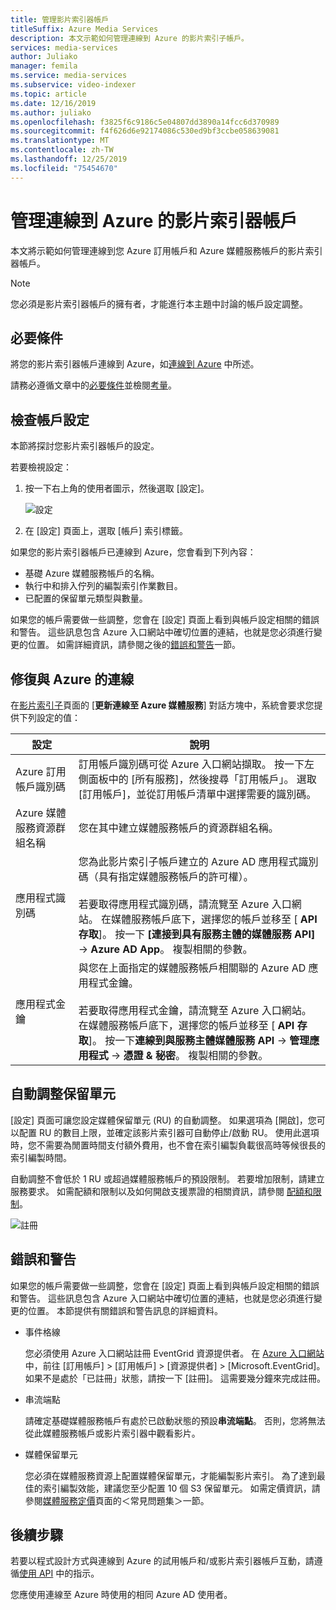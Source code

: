```yaml
---
title: 管理影片索引器帳戶
titleSuffix: Azure Media Services
description: 本文示範如何管理連線到 Azure 的影片索引子帳戶。
services: media-services
author: Juliako
manager: femila
ms.service: media-services
ms.subservice: video-indexer
ms.topic: article
ms.date: 12/16/2019
ms.author: juliako
ms.openlocfilehash: f3825f6c9186c5e04807dd3890a14fcc6d370989
ms.sourcegitcommit: f4f626d6e92174086c530ed9bf3ccbe058639081
ms.translationtype: MT
ms.contentlocale: zh-TW
ms.lasthandoff: 12/25/2019
ms.locfileid: "75454670"
---
```

# <a name="manage-a-video-indexer-account-connected-to-azure"></a>管理連線到 Azure 的影片索引器帳戶

本文將示範如何管理連線到您 Azure 訂用帳戶和 Azure 媒體服務帳戶的影片索引器帳戶。

> [!NOTE]
> 您必須是影片索引器帳戶的擁有者，才能進行本主題中討論的帳戶設定調整。

## <a name="prerequisites"></a>必要條件

將您的影片索引器帳戶連線到 Azure，如[連線到 Azure](connect-to-azure.md) 中所述。 

請務必遵循文章中的[必要條件](connect-to-azure.md#prerequisites)並檢閱[考量](connect-to-azure.md#considerations)。

## <a name="examine-account-settings"></a>檢查帳戶設定

本節將探討您影片索引器帳戶的設定。

若要檢視設定：

1. 按一下右上角的使用者圖示，然後選取 [設定]。

    ![設定](./media/manage-account-connected-to-azure/select-settings.png)

2. 在 [設定] 頁面上，選取 [帳戶] 索引標籤。

如果您的影片索引器帳戶已連線到 Azure，您會看到下列內容：

* 基礎 Azure 媒體服務帳戶的名稱。
* 執行中和排入佇列的編製索引作業數目。
* 已配置的保留單元類型與數量。

如果您的帳戶需要做一些調整，您會在 [設定] 頁面上看到與帳戶設定相關的錯誤和警告。 這些訊息包含 Azure 入口網站中確切位置的連結，也就是您必須進行變更的位置。 如需詳細資訊，請參閱之後的[錯誤和警告](#errors-and-warnings)一節。

## <a name="repair-the-connection-to-azure"></a>修復與 Azure 的連線

在[影片索引子](https://www.videoindexer.ai/)頁面的 [**更新連線至 Azure 媒體服務**] 對話方塊中，系統會要求您提供下列設定的值： 

|設定|說明|
|---|---|
|Azure 訂用帳戶識別碼|訂用帳戶識別碼可從 Azure 入口網站擷取。 按一下左側面板中的 [所有服務]，然後搜尋「訂用帳戶」。 選取 [訂用帳戶]，並從訂用帳戶清單中選擇需要的識別碼。|
|Azure 媒體服務資源群組名稱|您在其中建立媒體服務帳戶的資源群組名稱。|
|應用程式識別碼|您為此影片索引子帳戶建立的 Azure AD 應用程式識別碼（具有指定媒體服務帳戶的許可權）。 <br/><br/>若要取得應用程式識別碼，請流覽至 Azure 入口網站。 在媒體服務帳戶底下，選擇您的帳戶並移至 [ **API 存取**]。 按一下 **[連接到具有服務主體的媒體服務 API]**  -> **Azure AD App**。 複製相關的參數。|
|應用程式金鑰|與您在上面指定的媒體服務帳戶相關聯的 Azure AD 應用程式金鑰。 <br/><br/>若要取得應用程式金鑰，請流覽至 Azure 入口網站。 在媒體服務帳戶底下，選擇您的帳戶並移至 [ **API 存取**]。 按一下**連線到與服務主體媒體服務 API** -> **管理應用程式** -> **憑證 & 秘密**。 複製相關的參數。|

## <a name="auto-scale-reserved-units"></a>自動調整保留單元

[設定] 頁面可讓您設定媒體保留單元 (RU) 的自動調整。 如果選項為 [開啟]，您可以配置 RU 的數目上限，並確定該影片索引器可自動停止/啟動 RU。 使用此選項時，您不需要為閒置時間支付額外費用，也不會在索引編製負載很高時等候很長的索引編製時間。

自動調整不會低於 1 RU 或超過媒體服務帳戶的預設限制。 若要增加限制，請建立服務要求。 如需配額和限制以及如何開啟支援票證的相關資訊，請參閱 [配額和限制](../../media-services/previous/media-services-quotas-and-limitations.md)。

![註冊](./media/manage-account-connected-to-azure/autoscale-reserved-units.png)

## <a name="errors-and-warnings"></a>錯誤和警告

如果您的帳戶需要做一些調整，您會在 [設定] 頁面上看到與帳戶設定相關的錯誤和警告。 這些訊息包含 Azure 入口網站中確切位置的連結，也就是您必須進行變更的位置。 本節提供有關錯誤和警告訊息的詳細資料。

* 事件格線

    您必須使用 Azure 入口網站註冊 EventGrid 資源提供者。 在 [Azure 入口網站](https://portal.azure.com/) 中，前往 [訂用帳戶] > [訂用帳戶] > [資源提供者] > [Microsoft.EventGrid]。 如果不是處於「已註冊」狀態，請按一下 [註冊]。 這需要幾分鐘來完成註冊。 

* 串流端點

    請確定基礎媒體服務帳戶有處於已啟動狀態的預設**串流端點**。 否則，您將無法從此媒體服務帳戶或影片索引器中觀看影片。

* 媒體保留單元 

    您必須在媒體服務資源上配置媒體保留單元，才能編製影片索引。 為了達到最佳的索引編製效能，建議您至少配置 10 個 S3 保留單元。 如需定價資訊，請參閱[媒體服務定價](https://azure.microsoft.com/pricing/details/media-services/)頁面的＜常見問題集＞一節。   

## <a name="next-steps"></a>後續步驟

若要以程式設計方式與連線到 Azure 的試用帳戶和/或影片索引器帳戶互動，請遵循[使用 API](video-indexer-use-apis.md) 中的指示。

您應使用連線至 Azure 時使用的相同 Azure AD 使用者。
